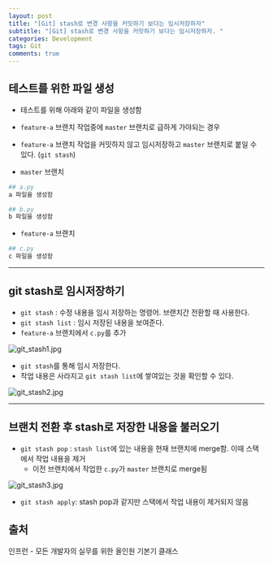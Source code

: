 ```yaml
---  
layout: post
title: "[Git] stash로 변경 사항을 커밋하기 보다는 임시저장하자"
subtitle: "[Git] stash로 변경 사항을 커밋하기 보다는 임시저장하자. "  
categories: Development
tags: Git
comments: true  
---  
```

## 테스트를 위한 파일 생성
- 테스트를 위해 아래와 같이 파일을 생성함
- `feature-a` 브랜치 작업중에 `master` 브랜치로 급하게 가야되는 경우
- `feature-a` 브랜치 작업을 커밋하지 않고 임시저장하고 `master` 브랜치로 붙일 수 있다. (`git stash`)
  
- `master` 브랜치
  
```python
## a.py
a 파일을 생성함
```

```python
## b.py
b 파일을 생성함
```

- `feature-a` 브랜치

```python
## c.py
c 파일을 생성함
```

---

## git stash로 임시저장하기

- `git stash` : 수정 내용을 임시 저장하는 명령어. 브랜치간 전환할 때 사용한다. 
- `git stash list` : 임시 저장된 내용을 보여준다. 
- `feature-a` 브랜치에서 `c.py`를 추가

![git_stash1.jpg](https://yunsikus.github.io/assets/img/post_img/git_stash1.jpg)

- `git stash`를 통해 임시 저장한다.
- 작업 내용은 사라지고 `git stash list`에 쌓여있는 것을 확인할 수 있다. 
  
![git_stash2.jpg](https://yunsikus.github.io/assets/img/post_img/git_stash2.jpg)

---


## 브랜치 전환 후 stash로 저장한 내용을 불러오기

- `git stash pop` : `stash list`에 있는 내용을 현재 브랜치에 merge함. 이때 스택에서 작업 내용을 제거
  - 이전 브랜치에서 작업한 `c.py`가 `master` 브랜치로 merge됨
  
![git_stash3.jpg](https://yunsikus.github.io/assets/img/post_img/git_stash3.jpg)

- `git stash apply`: stash pop과 같지만 스택에서 작업 내용이 제거되지 않음


## 출처

인프런 - 모든 개발자의 실무를 위한 올인원 기본기 클래스
